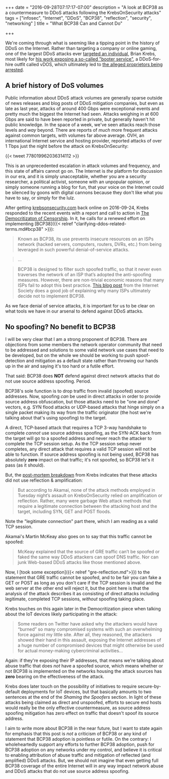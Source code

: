 +++
date = "2016-09-28T07:17:17-07:00"
description = "A look at BCP38 as a countermeasure to DDoS attacks following the KrebsOnSecurity attacks"
tags = ["infosec", "Internet", "DDoS", "BCP38", "reflection", "security", "networking" ]
title = "What BCP38 Can and Cannot Do"

+++

We're coming through what is seeming like a tipping point in the history of DDoS on the Internet.  Rather than targeting a company or online gaming, one of the largest DDoS attacks ever [targeted an individual](http://krebsonsecurity.com/2016/09/krebsonsecurity-hit-with-record-ddos/), Brian Krebs, most likely for [his work exposing a so-called "booter service"](https://krebsonsecurity.com/2016/09/israeli-online-attack-service-vdos-earned-600000-in-two-years/), a DDoS-for-hire outfit called vDOS, which ultimately led to [the alleged proprietors being arrested](https://krebsonsecurity.com/2016/09/alleged-vdos-proprietors-arrested-in-israel/).

## A brief history of DoS volumes

Public information about DDoS attack volumes are generally sparse outside of news releases and blog posts of DDoS mitigation companies, but even as late as last year, attacks of around 400 Gbps were exceptional events and pretty much the biggest the Internet had seen.  Attacks weighing in at 600 Gbps are said to have been reported in private, but generally haven't hit public knowledge. In the space of a week, we've seen attacks reach those levels and _way_ beyond.  There are reports of _much_ more frequent attacks against common targets, with volumes far above average.  OVH, an international Internet service and hosting provider, reported attacks of over 1 Tbps just the night before the attack on KrebsOnSecurity:

{{< tweet 778019962036314112 >}}

This is an unprecedented escalation in attack volumes and frequency, and this state of affairs cannot go on.  The Internet is *the* platform for discussion in our era, and it is simply unacceptable, whether you are a security researcher, a political activist, someone with an unpopular opinion, or simply someone running a blog for fun, that your voice on the Internet could be silenced by goons with digital cannons because they don't like what you have to say, or simply for the lulz.

After getting [krebsonsecurity.com](https://krebsonsecurity.com) back online on 2016-09-24, Krebs responded to the recent events with a report and call to action in [The Democritizaton of Censorship](https://krebsonsecurity.com/2016/09/the-democratization-of-censorship/).  In it, he calls for a renewed effort on implementing [BCP38]({{< relref "clarifying-ddos-related-terms.md#bcp38" >}}):

> Known as BCP38, its use prevents insecure resources on an ISPs network (hacked servers, computers, routers, DVRs, etc.) from being leveraged in such powerful denial-of-service attacks.

> ...

> BCP38 is designed to filter such spoofed traffic, so that it never even traverses the network of an ISP that’s adopted the anti-spoofing measures. However, there are non-trivial economic reasons that many ISPs fail to adopt this best practice. [This blog post](http://www.internetsociety.org/deploy360/blog/2014/07/anti-spoofing-bcp-38-and-the-tragedy-of-the-commons/) from the Internet Society does a good job of explaining why many ISPs ultimately decide not to implement BCP38.

As we face denial of service attacks, it is important for us to be clear on what tools we have in our arsenal to defend against DDoS attacks.

## No spoofing?  No benefit to BCP38 

I will be very clear that I am a strong proponent of BCP38.  There are objections from some members the network operator community that need to be addressed and solutions to some valid network use cases that need to be developed, but on the whole we should be working to push spoof-detection and mitigation as a default state rather than throwing our hands up in the air and saying it's too hard or a futile effort.

That said: BCP38 does **NOT** defend against direct network attacks that do not use source address spoofing.  Period.

BCP38's sole function is to drop traffic from invalid (spoofed) source addresses.  Now, spoofing _can_ be used in direct attacks in order to provide source address obfuscation, but those attacks need to be "one and done" vectors, e.g. SYN flood attacks or UDP-based attacks that hinge simply on a single packet making its way from the traffic originator (the host we're talking about that's using spoofing) to the target.

A direct, TCP-based attack that requires a TCP 3-way handshake to complete _cannot_ use source address spoofing, as the SYN-ACK back from the target will go to a spoofed address and never reach the attacker to complete the TCP session setup.  As the TCP session setup never completes, any direct attack that requires a valid TCP session will not be able to function.  If source address spoofing is not being used, BCP38 has absolutely **zero** impact on that traffic; it's not spoofed, so BCP38 let's it pass (as it should).

But, the [post-mortem breakdown](http://krebsonsecurity.com/2016/09/krebsonsecurity-hit-with-record-ddos/) from Krebs indicates that these attacks did not use reflection & amplification:

> But according to Akamai, none of the attack methods employed in Tuesday night’s assault on KrebsOnSecurity relied on amplification or reflection. Rather, many were garbage Web attack methods that require a legitimate connection between the attacking host and the target, including SYN, GET and POST floods.

Note the "legitimate connection" part there, which I am reading as a valid TCP session.

Akamai's Martin McKeay also goes on to say that this traffic cannot be spoofed:

> McKeay explained that the source of GRE traffic can’t be spoofed or faked the same way DDoS attackers can spoof DNS traffic. Nor can junk Web-based DDoS attacks like those mentioned above.

Now, I [took some exception]({{< relref "gre-reflection.md">}}) to the statement that GRE traffic cannot be spoofed, and to be fair you can fake a GET or POST as long as you don't care if the TCP session is invalid and the web server at the other end will reject it, but the point here is that the analysis of the attack describes it as consisting of direct attacks including legitimate, completed TCP sessions, _without_ spoofing taking place.

Krebs touches on this again later in the Democritization piece when talking about the IoT devices likely participating in the attack:

> Some readers on Twitter have asked why the attackers would have “burned” so many compromised systems with such an overwhelming force against my little site. After all, they reasoned, the attackers showed their hand in this assault, exposing the Internet addresses of a huge number of compromised devices that might otherwise be used for actual money-making cybercriminal activities...

Again: if they're exposing their IP addresses, that means we're talking about abuse traffic that does _not_ have a spoofed source, which means whether or not BCP38 is implemented on the networks housing the attack sources has **zero** bearing on the effectiveness of the attack.

Krebs does later touch on the possibility of initiatives to require secure-by-default deployments for IoT devices, but that basically amounts to two sentences at the end of the _Shaming the Spoofers_ section.  In light of these attacks being claimed as direct and unspoofed, efforts to secure end hosts would really be the only effective countermeasure, as source address spoofing mitigation has zero effect on traffic that doesn't spoof its source address.

I aim to write more about BCP38 in the near future, but I want to state again for emphasis that this post is _not_ a criticism of BCP38 or any kind of statement that BCP38 adoption is pointless or futile.  On the contrary: I wholeheartedly support any efforts to further BCP38 adoption, push for BCP38 adoption on any networks under my control, and believe it is critical to enabling attribution of abuse traffic and mitigation of reflected (and amplified) DDoS attacks.  But, we should not imagine that even getting full BCP38 coverage of the entire Internet will in any way impact network abuse and DDoS attacks that do not use source address spoofing.
